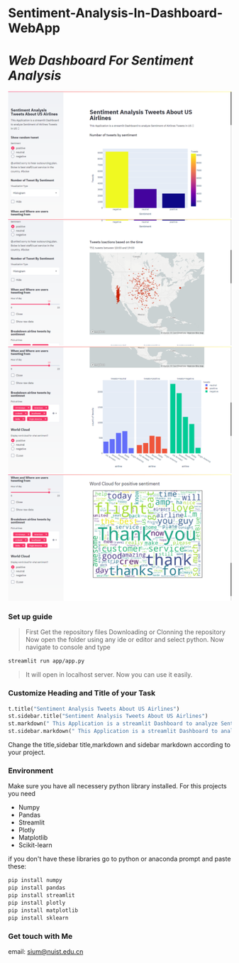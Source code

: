 # Sentiment-Analysis-In-Dashboard-WebApp
# *Web Dashboard For Sentiment Analysis* 
![WebDashboard0](images/i0.png)
![WebDashboard1](images/i1.png)
![WebDashboard2](images/i2.png)
![WebDashboard3](images/i3.png)


### Set up guide
> First Get the repository files Downloading or Clonning the repository
> Now open the folder using any ide or editor and select python. Now navigate to console and type
```bash
streamlit run app/app.py
```
> It will open in localhost server. Now you can use it easily.

### Customize Heading and Title of your Task
```python
t.title("Sentiment Analysis Tweets About US Airlines")
st.sidebar.title("Sentiment Analysis Tweets About US Airlines")
st.markdown(" This Application is a streamlit Dashboard to analyze Sentiment of Airlines Tweets in US 🐦")
st.sidebar.markdown(" This Application is a streamlit Dashboard to analyze Sentiment of Airlines Tweets in US 🐦")

```
Change the title,sidebar title,markdown and sidebar markdown according to your project.

### Environment 
Make sure you have all necessery python library installed. For this projects you need 
* Numpy
* Pandas
* Streamlit
* Plotly
* Matplotlib
* Scikit-learn
  
if you don't have these libraries go to python or anaconda prompt and paste these:
```bash
pip install numpy
pip install pandas
pip install streamlit
pip install plotly
pip install matplotlib
pip install sklearn
```



### Get touch with Me
email: sium@nuist.edu.cn


